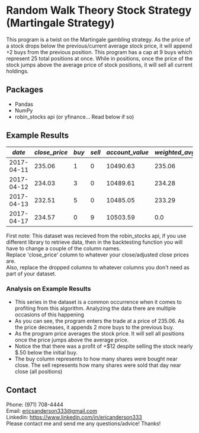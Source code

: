 # Random Walk Theory Stock Strategy (Martingale Strategy)
This program is a twist on the Martingale gambling strategy. As the price of a stock
drops below the previous/current average stock price, it will append +2
buys from the previous position. This program has a cap at 9 buys which represent
25 total positions at once. While in positions, once the price of the stock
jumps above the average price of stock positions, it will sell all current holdings.

## Packages
* Pandas
* NumPy
* robin_stocks api (or yfinance... Read below if so)

## Example Results
 *date* | *close_price* | *buy* | *sell* | *account_value* | *weighted_avg*
 |------|---------------|-------|--------|-----------------|--------------|
 2017-04-11 | 235.06 | 1 | 0 | 10490.63 | 235.06 |
 2017-04-12 | 234.03| 3 | 0 | 10489.61 | 234.28 |
 2017-04-13 | 232.51 | 5 | 0 | 10485.05 | 233.29 |
 2017-04-17 | 234.57 | 0 | 9 | 10503.59 | 0.0 |
 
 First note: This dataset was recieved from the robin_stocks api, if you use 
 different library to retrieve data, then in the backtesting function you will 
 have to change a couple of the column names. <br />
 Replace 'close_price' column to whatever your close/adjusted close prices are. <br />
 Also, replace the dropped columns to whatever columns you don't need as part of 
 your dataset. 
 
### Analysis on Example Results
* This series in the dataset is a common occurrence when it comes to profiting
from this algorithm. Analyzing the data there are multiple occasions of this happening
* As you can see, the program enters the trade at a price of 235.06.
 As the price decreases, it appends 2 more buys to the previous buy.
* As the program price averages the stock price. It will sell all
positions once the price jumps above the average price. 
* Notice the that there was a profit of +$12 despite selling 
the stock nearly $.50 below the initial buy.
* The buy column represents to how many shares were bought near close. The sell represents how many shares were 
sold that day near close (all positions)

## Contact
 Phone: (971) 708-4444<br />
 Email: ericsanderson333@gmail.com<br />
 Linkedin: https://www.linkedin.com/in/ericanderson333 <br />
 Please contact me and send me any questions/advice! Thanks!
 
